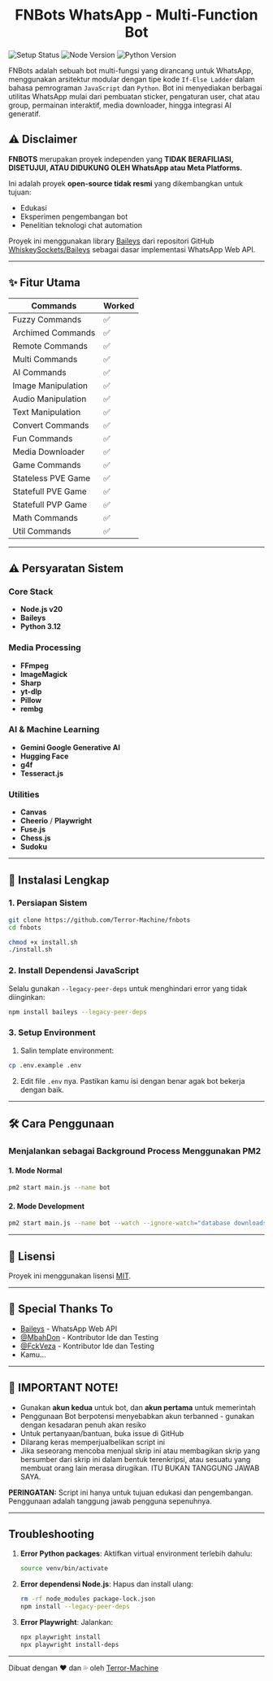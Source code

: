 <h1 align="center">FNBots WhatsApp - Multi-Function Bot</h1>

![Setup Status](https://img.shields.io/badge/setup-ready-brightgreen) ![Node Version](https://img.shields.io/badge/node-%3E%3D20.x-blue) ![Python Version](https://img.shields.io/badge/python-3.12-blue)

FNBots adalah sebuah bot multi-fungsi yang dirancang untuk WhatsApp, menggunakan arsitektur modular dengan tipe kode `If-Else Ladder` dalam bahasa pemrograman `JavaScript` dan `Python`. Bot ini menyediakan berbagai utilitas WhatsApp mulai dari pembuatan sticker, pengaturan user, chat atau group, permainan interaktif, media downloader, hingga integrasi AI generatif.

## **⚠️ Disclaimer**

**FNBOTS** merupakan proyek independen yang **TIDAK BERAFILIASI, DISETUJUI, ATAU DIDUKUNG OLEH WhatsApp atau Meta Platforms.**  

Ini adalah proyek **open-source tidak resmi** yang dikembangkan untuk tujuan:  
- Edukasi  
- Eksperimen pengembangan bot  
- Penelitian teknologi chat automation  

Proyek ini menggunakan library [Baileys](https://www.npmjs.com/package/baileys) dari repositori GitHub [WhiskeySockets/Baileys](https://github.com/WhiskeySockets/Baileys) sebagai dasar implementasi WhatsApp Web API.

---

## **✨ Fitur Utama**

| Commands | Worked |
| -------- | ------ |
| Fuzzy Commands |  ✅  |
| Archimed Commands |  ✅  |
| Remote Commands |  ✅  |
| Multi Commands |  ✅  |
| AI Commands |  ✅  |
| Image Manipulation |  ✅  |
| Audio Manipulation |  ✅  |
| Text Manipulation |   ✅  |
| Convert Commands |  ✅  |
| Fun Commands |  ✅  |
| Media Downloader |  ✅  |
| Game Commands |  ✅  |
| Stateless PVE Game |  ✅  |
| Statefull PVE Game |  ✅  |
| Statefull PVP Game |  ✅  |
| Math Commands |  ✅  |
| Util Commands |  ✅  |

---

## **⚠️ Persyaratan Sistem**

### **Core Stack**
- **Node.js v20**
- **Baileys**
- **Python 3.12**

### **Media Processing**
- **FFmpeg**
- **ImageMagick**
- **Sharp**
- **yt-dlp**
- **Pillow**
- **rembg**

### **AI & Machine Learning**
- **Gemini Google Generative AI**
- **Hugging Face**
- **g4f**
- **Tesseract.js**

### **Utilities**
- **Canvas**
- **Cheerio** / **Playwright**
- **Fuse.js**
- **Chess.js**
- **Sudoku**

---

## **🚀 Instalasi Lengkap**

### **1. Persiapan Sistem**
```bash
git clone https://github.com/Terror-Machine/fnbots
cd fnbots

chmod +x install.sh
./install.sh
```

### **2. Install Dependensi JavaScript**
Selalu gunakan `--legacy-peer-deps` untuk menghindari error yang tidak diinginkan:
```bash
npm install baileys --legacy-peer-deps
```

### **3. Setup Environment**
1. Salin template environment:
```bash
cp .env.example .env
```
2. Edit file `.env` nya. Pastikan kamu isi dengan benar agak bot bekerja dengan baik.

---

## **🛠️ Cara Penggunaan**

### **Menjalankan sebagai Background Process Menggunakan PM2**
#### **1. Mode Normal**
```bash
pm2 start main.js --name bot
```
#### **2. Mode Development**
```bash
pm2 start main.js --name bot --watch --ignore-watch="database downloads har_and_cookies node_modules src venv"
```

---

## **📜 Lisensi**

Proyek ini menggunakan lisensi [MIT](LICENSE).

---

## **🙏 Special Thanks To**

- [Baileys](https://github.com/WhiskeySockets/Baileys) - WhatsApp Web API
- [@MbahDon](https://github.com/mbahdon16) - Kontributor Ide dan Testing
- [@FckVeza](https://github.com/fckveza) - Kontributor Ide dan Testing
- Kamu...

---

## **🔴 IMPORTANT NOTE!**

- Gunakan **akun kedua** untuk bot, dan **akun pertama** untuk memerintah
- Penggunaan Bot berpotensi menyebabkan akun terbanned - gunakan dengan kesadaran penuh akan resiko
- Untuk pertanyaan/bantuan, buka issue di GitHub
- Dilarang keras memperjualbelikan script ini
- Jika seseorang mencoba menjual skrip ini atau membagikan skrip yang bersumber dari skrip ini dalam bentuk terenkripsi, atau sesuatu yang membuat orang lain merasa dirugikan. ITU BUKAN TANGGUNG JAWAB SAYA. 

**PERINGATAN:** Script ini hanya untuk tujuan edukasi dan pengembangan. Penggunaan adalah tanggung jawab pengguna sepenuhnya.

---

## **Troubleshooting**

1. **Error Python packages**:
   Aktifkan virtual environment terlebih dahulu:
   ```bash
   source venv/bin/activate
   ```

2. **Error dependensi Node.js**:
   Hapus dan install ulang:
   ```bash
   rm -rf node_modules package-lock.json
   npm install --legacy-peer-deps
   ```

3. **Error Playwright**:
   Jalankan:
   ```bash
   npx playwright install
   npx playwright install-deps
   ```

---

Dibuat dengan ❤️ dan 💦 oleh [Terror-Machine](https://github.com/Terror-Machine)